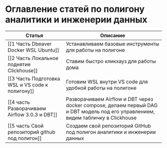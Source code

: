 # Оглавление статей по полигону аналитики и инженерии данных



| Статья                                          | Описание                                                                                                                          |
| ----------------------------------------------- | --------------------------------------------------------------------------------------------------------------------------------- |
| [[1 Часть Dbeaver Docker WSL Ubuntu]]           | Устанавливаем базовые инструменты для работы на полигоне                                                                          |
| [[2 Часть Локальное поднятие Clickhouse]]       | Ставим быстро кликхауз для работы дома                                                                                            |
| [[3 Часть Подготовка WSL и VS code к полигону]] | Готовим WSL внутри VS code для удобной работы на полигоне                                                                         |
| [[4 часть Разворачиваем Airflow 3.0.3 и DBT]]   | Разворачиваем Airflow и DBT через docker compose, делаем первый DAG и DBT модель под его управлением, видим табличку в Clickhouse |
| [[5 часть Свой репозиторий github под полигон]] | Создаем свой репозиторий GitHub под полигон аналитики и инженерии данных                                                          |

